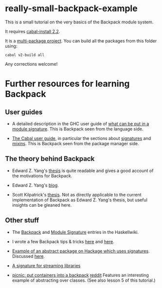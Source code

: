 # really-small-backpack-example

This is a small tutorial on the very basics of the Backpack module system.

It requires [cabal-install 2.2](https://www.haskell.org/cabal/download.html). 

It is a [multi-package project](https://www.haskell.org/cabal/users-guide/nix-local-build.html#developing-multiple-packages). You can build all the packages from this folder using:

```
cabal v2-build all
```

Any corrections welcome!

# Further resources for learning Backpack

## User guides

- A detailed description in the GHC user guide of [what can be put in a module
signature](https://downloads.haskell.org/ghc/latest/docs/html/users_guide/separate_compilation.html#module-signatures).
This is Backpack seen from the language side.

- [The Cabal user
guide](https://www.haskell.org/cabal/users-guide/nix-local-build-overview.html),
in particular the sections about
[signatures](https://www.haskell.org/cabal/users-guide/developing-packages.html?highlight=backpack#pkg-field-library-signatures)
and
[mixins](https://www.haskell.org/cabal/users-guide/developing-packages.html?highlight=backpack#pkg-field-mixins).
This is Backpack seen from the package manager side.

## The theory behind Backpack

- Edward Z. Yang's [thesis](https://github.com/ezyang/thesis/releases) is quite
readable and gives a good account of the motivations for Backpack.

- Edward Z. Yang's [blog](http://blog.ezyang.com/category/haskell/backpack/).

- Scott Kilpatrick's
[thesis](https://www.reddit.com/r/haskell/comments/e7gopg/new_haskell_phd_thesis_on_backback_foundations/).
Not as directly applicable to the current implementation of Backpack as Edward
Z. Yang's thesis, but useful insights can be gleaned here.

## Other stuff

- The [Backpack](https://wiki.haskell.org/Backpack) and [Module
Signature](https://wiki.haskell.org/Module_signature) entries in the
Haskellwiki.

- I wrote a few Backpack tips & tricks
[here](https://medium.com/@danidiaz/backpacking-tips-3adb727bb8f7) and
[here](https://medium.com/@danidiaz/backpacking-tips-ii-47fa86e5bf2).

- [Example of an abstract package on Hackage which uses
signatures](http://hackage.haskell.org/package/unpacked-containers). Discussed
[here](https://www.reddit.com/r/haskell/comments/8a5w1n/new_package_unpackedcontainers/).

- [A signature for streaming libraries](https://github.com/danidiaz/streamy)

- [picnic: put containers into a backpack](https://kowainik.github.io/posts/2018-08-19-picnic-put-containers-into-a-backpack) [reddit](https://www.reddit.com/r/haskell/comments/98jegn/blog_post_picnic_put_containers_into_a_backpack/) Features an interesting example of abstracting over classes. (See also lesson 5 of this tutorial.)

